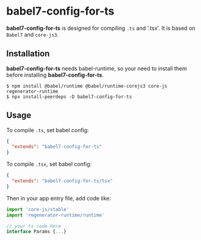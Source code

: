 # babel7-config-for-ts

**babel7-config-for-ts** is designed for compiling `.ts` and '.tsx'. It is based on `Babel7` and `core-js3`.

## Installation

**babel7-config-for-ts** needs babel-runtime, so your need to install them before installing **babel7-config-for-ts**.

```shell
$ npm install @babel/runtime @babel/runtime-corejs3 core-js regenerator-runtime
$ npx install-peerdeps -D babel7-config-for-ts
```

## Usage

To compile `.ts`, set babel config:

```json
{
  "extends": "babel7-config-for-ts"
}
```

To compile `.tsx`, set babel config:

```json
{
  "extends": "babel7-config-for-ts/tsx"
}
```

Then in your app entry file, add code like:

```js
import 'core-js/stable'
import 'regenerator-runtime/runtime'

// your ts code here
interface Params {...}
```

